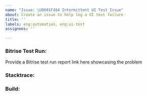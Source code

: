 ```yaml
---
name: "Issue: \U0001F494 Intermittent UI Test Issue"
about: Create an issue to help log a UI test failure
title: ''
labels: eng:automation, eng:ui-test
assignees: ''

---
```


### Bitrise Test Run:
Provide a Bitrise test run report link here showcasing the problem
### Stacktrace:
### Build:
